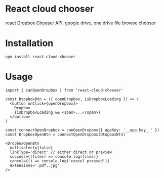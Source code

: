 React cloud chooser
============
react [Dropbox Chooser API](https://www.dropbox.com/developers/chooser), google drive, one drive file browse chooser

Installation 
============
```
npm install react-cloud-chooser
```

Usage
=====
```
import { canOpenDropbox } from 'react-cloud-chooser'

const DtopboxBtn = ({ openDropbox, isDropboxLoading }) => (
  <button onClick={openDropbox}>
    Dropbox
    {isDropboxLoading && <span>...</span>}
  </button>
)

const connectOpenDropbox = canOpenDropbox({ appKey: '__app_key__' })
const DropboxOpenBtn = connectOpenDropbox(DtopboxBtn)

<DropboxOpenBtn
  multiselect={false}
  linkType='direct' // either direct or preview
  success={(files) => console.log(files)}
  cancel={() => console.log('cancel pressed')}
  extensions='.pdf,.jpg'
/>
```